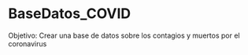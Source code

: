 # BaseDatos_COVID
Objetivo: Crear una base de datos sobre los contagios y muertos por el coronavirus
